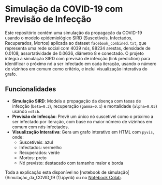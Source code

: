 # Simulação da COVID-19 com Previsão de Infecção

Este repositório contém uma simulação da propagação da COVID-19 usando o modelo epidemiológico SIRD (Suscetíveis, Infectados, Recuperados, Mortos) aplicada ao dataset `facebook_combined.txt`, que representa uma rede social com 4039 nós, 88234 arestas, densidade de 0.0108, assortatividade de 0.0636, diâmetro 8 e conectado. O projeto integra a simulação SIRD com previsão de infecção (link prediction) para identificar o próximo nó a ser infectado em cada iteração, usando o número de vizinhos em comum como critério, e inclui visualização interativa do grafo.

## Funcionalidades
- **Simulação SIRD**: Modela a propagação da doença com taxas de infecção (`beta=0.3`), recuperação (`gamma=0.1`) e mortalidade (`alpha=0.05`) usando `ndlib`.
- **Previsão de Infecção**: Prevê um único nó suscetível como o próximo a ser infectado por iteração, com base no maior número de vizinhos em comum com nós infectados.
- **Visualização Interativa**: Gera um grafo interativo em HTML com `pyvis`, onde:
  - Suscetíveis: azul
  - Infectados: vermelho
  - Recuperados: verde
  - Mortos: preto
  - Nó previsto: destacado com tamanho maior e borda

Toda a explicação esta disponível no [notebook de simulação](Simulação_da_COVID_19 (1).ipynb) ou no [Notebook Colab](https://colab.research.google.com/drive/1fTmTeAYljoEoe483SzvV4Ky72yUkj23a?usp=sharing).
